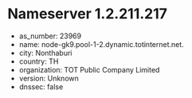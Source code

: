 # Nameserver 1.2.211.217

* as_number: 23969
* name: node-gk9.pool-1-2.dynamic.totinternet.net.
* city: Nonthaburi
* country: TH
* organization: TOT Public Company Limited
* version: Unknown
* dnssec: false
